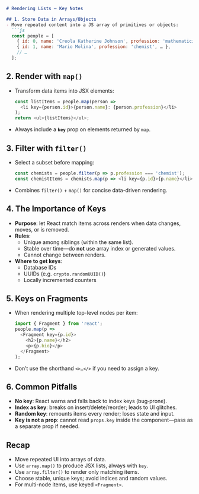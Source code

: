 ```markdown
# Rendering Lists — Key Notes

## 1. Store Data in Arrays/Objects
- Move repeated content into a JS array of primitives or objects:
  ```js
  const people = [
    { id: 0, name: 'Creola Katherine Johnson', profession: 'mathematician', … },
    { id: 1, name: 'Mario Molina', profession: 'chemist', … },
    // …
  ];
  ```

## 2. Render with `map()`
- Transform data items into JSX elements:
  ```js
  const listItems = people.map(person =>
    <li key={person.id}>{person.name}: {person.profession}</li>
  );
  return <ul>{listItems}</ul>;
  ```
- Always include a **`key`** prop on elements returned by `map`.

## 3. Filter with `filter()`
- Select a subset before mapping:
  ```js
  const chemists = people.filter(p => p.profession === 'chemist');
  const chemistItems = chemists.map(p => <li key={p.id}>{p.name}</li>);
  ```
- Combines `filter()` + `map()` for concise data-driven rendering.

## 4. The Importance of Keys
- **Purpose**: let React match items across renders when data changes, moves, or is removed.
- **Rules**:
  - Unique among siblings (within the same list).
  - Stable over time—do **not** use array index or generated values.
  - Cannot change between renders.
- **Where to get keys**:
  - Database IDs  
  - UUIDs (e.g. `crypto.randomUUID()`)  
  - Locally incremented counters  

## 5. Keys on Fragments
- When rendering multiple top-level nodes per item:
  ```js
  import { Fragment } from 'react';
  people.map(p =>
    <Fragment key={p.id}>
      <h2>{p.name}</h2>
      <p>{p.bio}</p>
    </Fragment>
  );
  ```
- Don’t use the shorthand `<>…</>` if you need to assign a key.

## 6. Common Pitfalls
- **No key**: React warns and falls back to index keys (bug‑prone).  
- **Index as key**: breaks on insert/delete/reorder; leads to UI glitches.  
- **Random key**: remounts items every render; loses state and input.  
- **Key is not a prop**: cannot read `props.key` inside the component—pass as a separate prop if needed.

## Recap
- Move repeated UI into arrays of data.  
- Use `array.map()` to produce JSX lists, always with `key`.  
- Use `array.filter()` to render only matching items.  
- Choose stable, unique keys; avoid indices and random values.  
- For multi-node items, use keyed `<Fragment>`.  
```
